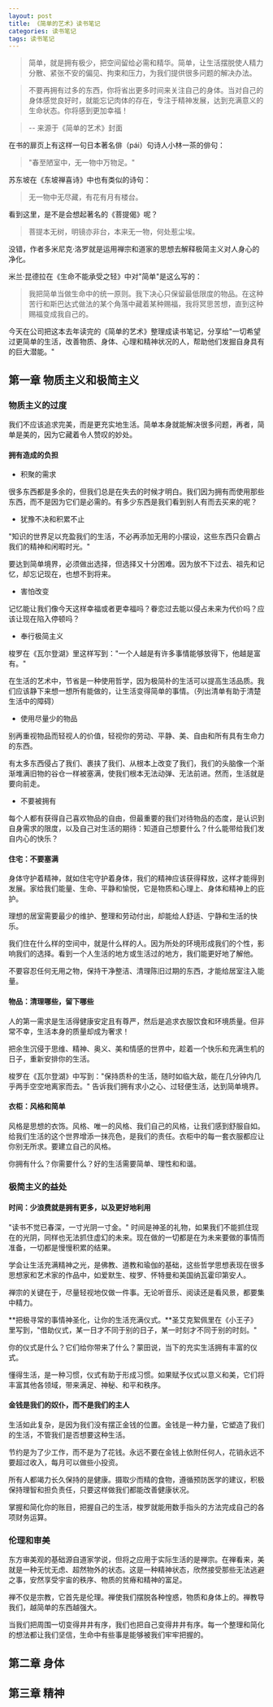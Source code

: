 ```yaml
---
layout: post
title: 《简单的艺术》读书笔记
categories: 读书笔记
tags: 读书笔记
---
```


> 简单，就是拥有极少，把空间留给必需和精华。简单，让生活摆脱使人精力分散、紧张不安的偏见、拘束和压力，为我们提供很多问题的解决办法。

> 不要再拥有过多的东西，你将省出更多时间来关注自己的身体。当对自己的身体感觉良好时，就能忘记肉体的存在，专注于精神发展，达到充满意义的生命状态。你将感到更加幸福！

> -- 来源于《简单的艺术》封面

在书的扉页上有这样一句日本著名俳（pái）句诗人小林一茶的俳句：

> "春至陋室中，无一物中万物足。"

苏东坡在《东坡禅喜诗》中也有类似的诗句：

> 无一物中无尽藏，有花有月有楼台。

看到这里，是不是会想起著名的《菩提偈》呢？

> 菩提本无树，明镜亦非台，本来无一物，何处惹尘埃。

没错，作者多米尼克·洛罗就是运用禅宗和道家的思想去解释极简主义对人身心的净化。

米兰·昆德拉在《生命不能承受之轻》中对"简单"是这么写的：

> 我把简单当做生命中的统一原则。我下决心只保留最低限度的物品。在这种苦行和斯巴达式做法的某个角落中藏着某种赐福，我将冥思苦想，直到这种赐福变成我自己的。

今天在公司把这本去年读完的《简单的艺术》整理成读书笔记，分享给"一切希望过更简单的生活，改善物质、身体、心理和精神状况的人，帮助他们发掘自身具有的巨大潜能。"

<!--more-->

## 第一章 物质主义和极简主义

### 物质主义的过度

我们不应该追求完美，而是更充实地生活。简单本身就能解决很多问题，再者，简单是美的，因为它藏着令人赞叹的妙处。

#### 拥有造成的负担

- 积聚的需求

很多东西都是多余的，但我们总是在失去的时候才明白。我们因为拥有而使用那些东西，而不是因为它们是必需的。有多少东西是我们看到别人有而去买来的呢？

- 犹豫不决和积累不止

"知识的世界足以充盈我们的生活，不必再添加无用的小摆设，这些东西只会霸占我们的精神和闲暇时光。"

要达到简单境界，必须做出选择，但选择又十分困难。因为放不下过去、祖先和记忆，却忘记现在，也想不到将来。

- 害怕改变

记忆能让我们像今天这样幸福或者更幸福吗？眷恋过去能以侵占未来为代价吗？应该让现在陷入停顿吗？

- 奉行极简主义

梭罗在《瓦尔登湖》里这样写到："一个人越是有许多事情能够放得下，他越是富有。"

在生活的艺术中，节省是一种使用哲学，因为极简朴的生活可以提高生活品质。我们应该静下来想一想所有能做的，让生活变得简单的事情。（列出清单有助于清楚生活中的障碍）

- 使用尽量少的物品

别再重视物品而轻视人的价值，轻视你的劳动、平静、美、自由和所有具有生命力的东西。

有太多东西侵占了我们、裹挟了我们、从根本上改变了我们，我们的头脑像一个渐渐堆满旧物的谷仓一样被塞满，使我们根本无法动弹、无法前进。然而，生活就是要向前走。

- 不要被拥有

每个人都有获得自己喜欢物品的自由，但最重要的我们对待物品的态度，是认识到自身需求的限度，以及自己对生活的期待：知道自己想要什么？什么能带给我们发自内心的快乐？

#### 住宅：不要塞满

身体守护着精神，就如住宅守护着身体，我们的精神应该获得释放，这样才能得到发展。家给我们能量、生命、平静和愉悦，它是物质和心理上、身体和精神上的庇护。

理想的居室需要最少的维护、整理和劳动付出，却能给人舒适、宁静和生活的快乐。

我们住在什么样的空间中，就是什么样的人。因为所处的环境形成我们的个性，影响我们的选择。看到一个人生活的地方或生活过的地方，我们能更好地了解他。

不要容忍任何无用之物，保持干净整洁、清理陈旧过期的东西，才能给居室注入能量。

#### 物品：清理哪些，留下哪些

人的第一需求是生活得健康安定且有尊严，然后是追求衣服饮食和环境质量。但非常不幸，生活本身的质量却成为奢求！

把余生沉侵于思维、精神、奥义、美和情感的世界中，趁着一个快乐和充满生机的日子，重新安排你的生活。

梭罗在《瓦尔登湖》中写到："保持质朴的生活，随时如临大敌，能在几分钟内几乎两手空空地离家而去。" 告诉我们拥有求小之心、过轻便生活，达到简单境界。

#### 衣柜：风格和简单

风格是思想的衣饰。风格、唯一的风格、我们自己的风格，让我们感到舒服自如。给我们生活的这个世界增添一抹亮色，是我们的责任。衣柜中的每一套衣服都应让你别无所求。要建立自己的风格。

你拥有什么？你需要什么？好的生活需要简单、理性和和谐。

### 极简主义的益处

#### 时间：少浪费就是拥有更多，以及更好地利用

"读书不觉已春深，一寸光阴一寸金。" 时间是神圣的礼物，如果我们不能抓住现在的光阴，同样也无法抓住虚幻的未来。现在做的一切都是在为未来要做的事情而准备，一切都是慢慢积累的结果。

学会让生活充满精神之光，是佛教、道教和瑜伽的基础，这些哲学思想表现在很多思想家和艺术家的作品中，如爱默生、梭罗、怀特曼和美国纳瓦霍印第安人。

禅宗的关键在于，尽量轻视地仅做一件事。无论听音乐、阅读还是看风景，都要集中精力。

**把极寻常的事情神圣化，让你的生活充满仪式。**圣艾克絮佩里在《小王子》里写到，"借助仪式，某一日才不同于别的日子，某一时刻才不同于别的时刻。"

你的仪式是什么？它们给你带来了什么？蒙田说，当下的充实生活拥有丰富的仪式。

懂得生活，是一种习惯，仪式有助于形成习惯。如果赋予仪式以意义和美，它们将丰富其他各领域，带来满足、神秘、和平和秩序。

#### 金钱是我们的奴仆，而不是我们的主人

生活如此复杂，是因为我们没有摆正金钱的位置。金钱是一种力量，它塑造了我们的生活，不管我们是否想要这种生活。

节约是为了少工作，而不是为了花钱。永远不要在金钱上依附任何人，花销永远不要超过收入，每月可以做些小投资。

所有人都竭力长久保持的是健康。摄取少而精的食物，遵循预防医学的建议，积极保持理智和担负责任，只要这样做我们都能改善健康状况。

掌握和简化你的账目，把握自己的生活，梭罗就能用数手指头的方法完成自己的各项财务运算。

### 伦理和审美

东方审美观的基础源自道家学说，但将之应用于实际生活的是禅宗。在禅看来，美就是一种无忧无虑、超然物外的状态。这是一种精神状态，欣然接受那些无法逃避之事，安然享受宇宙的秩序、物质的贫瘠和精神的富足。

禅不仅是宗教，它首先是伦理。禅使我们摆脱各种惶惑，物质和身体上的。禅教导我们，越简单的东西越强大。

当我们把周围一切变得井井有序，我们也把自己变得井井有序。每一个整理和简化的想法都让我们坚信，生命中有些事是能够被我们牢牢把握的。  

## 第二章 身体

## 第三章 精神

